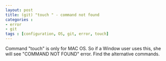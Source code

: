 ```yaml
---
layout: post
title: (git) "touch " - command not found
categories :
- error
- git
tags : [configuration, OS, git, error, touch]
---
```


Command "touch" is only for MAC OS.
So if a Window user uses this, she will see "COMMAND NOT FOUND" error.
Find the alternative commands.



